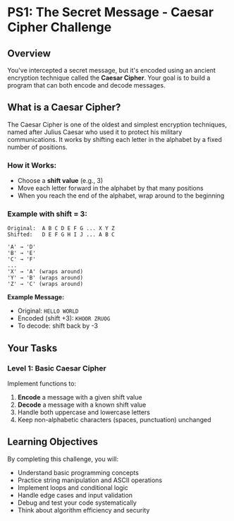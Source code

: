 # PS1: The Secret Message - Caesar Cipher Challenge

## Overview
You've intercepted a secret message, but it's encoded using an ancient encryption technique called the **Caesar Cipher**. Your goal is to build a program that can both encode and decode messages.

## What is a Caesar Cipher?
The Caesar Cipher is one of the oldest and simplest encryption techniques, named after Julius Caesar who used it to protect his military communications. It works by shifting each letter in the alphabet by a fixed number of positions.

### How it Works:
- Choose a **shift value** (e.g., 3)
- Move each letter forward in the alphabet by that many positions
- When you reach the end of the alphabet, wrap around to the beginning

### Example with shift = 3:
```
Original:  A B C D E F G ... X Y Z
Shifted:   D E F G H I J ... A B C

'A' → 'D'
'B' → 'E'  
'C' → 'F'
...
'X' → 'A' (wraps around)
'Y' → 'B' (wraps around)
'Z' → 'C' (wraps around)
```

**Example Message:**
- Original: `HELLO WORLD`
- Encoded (shift +3): `KHOOR ZRUOG`
- To decode: shift back by -3

## Your Tasks

### Level 1: Basic Caesar Cipher
Implement functions to:
1. **Encode** a message with a given shift value
2. **Decode** a message with a known shift value
3. Handle both uppercase and lowercase letters
4. Keep non-alphabetic characters (spaces, punctuation) unchanged

## Learning Objectives
By completing this challenge, you will:
- Understand basic programming concepts
- Practice string manipulation and ASCII operations
- Implement loops and conditional logic
- Handle edge cases and input validation
- Debug and test your code systematically
- Think about algorithm efficiency and security